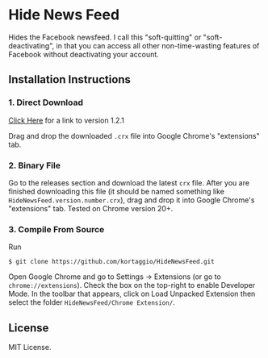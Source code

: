 Hide News Feed
============

Hides the Facebook newsfeed. I call this "soft-quitting" or "soft-deactivating", in that you can access all other non-time-wasting features of Facebook without deactivating your account.

## Installation Instructions

### 1. Direct Download
[Click Here](https://github.com/kortaggio/HideNewsFeed/releases/download/v1.2.1/HideNewsFeed.1.2.1.crx) for a link to version 1.2.1

Drag and drop the downloaded `.crx` file into Google Chrome's "extensions" tab.

### 2. Binary File
Go to the releases section and download the latest `crx` file. After you are finished downloading this file (it should be named something like `HideNewsFeed.version.number.crx`), drag and drop it into Google Chrome's "extensions" tab. Tested on Chrome version 20+.

### 3. Compile From Source
Run

	$ git clone https://github.com/kortaggio/HideNewsFeed.git

Open Google Chrome and go to Settings -> Extensions (or go to `chrome://extensions`). Check the box on the top-right to enable Developer Mode. In the toolbar that appears, click on Load Unpacked Extension then select the folder `HideNewsFeed/Chrome Extension/`.

## License
MIT License.
